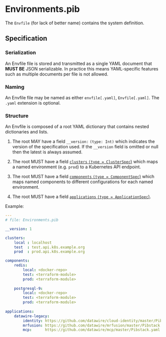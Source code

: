 # Environments.pib

The `Envfile` (for lack of better name) contains the system definition.

## Specification

### Serialization

An Envfile file is stored and transmitted as a single YAML document that **MUST BE** JSON serializable. In practice this means YAML-specific features such as multiple documents per file is not allowed.

### Naming

An Envfile file may be named as either `envfile[.yaml]`, `Envfile[.yaml]`. The `.yaml` extension is optional.

### Structure

An Envfile is composed of a root YAML dictionary that contains nested dictionaries and lists.

1. The root MAY have a field `__version:` `(type: Int)` which indicates the version of the specification used. If the `__version` field is omitted or null then the latest is always assumed.

2. The root MUST have a field [`clusters` `(type = ClusterSpec`)](#ClusterSpec) which maps a named environment (e.g. `prod`) to a Kubernetes API endpoint.

3. The root MUST have a field [`components` `(type = ComponentSpec`)](#ComponentSpec) which maps named components to different configurations for each named environment.

4. The root MUST have a field [`applications` `(type = ApplicationSpec`)](#ApplicationSpec).

Example:

```yaml
---
# file: Environments.pib

__version: 1

clusters:
    local : localhost 
    test  : test.api.k8s.example.org
    prod  : prod.api.k8s.example.org

components:
    redis:
        local: <docker-repo>
        test: <terraform-module>
        prod: <terraform-module>
        
    postgresql-9:
        local: <docker-repo>
        test: <terraform-module>
        prod: <terraform-module>
        
applications:
    datawire-legacy:
        identity: https://github.com/datawire/cloud-identity/master/Pibstack.yaml
        mrfusion: https://github.com/datawire/mrfusion/master/Pibstack.yaml                  
        mcp:      https://github.com/datawire/mcp/master/Pibstack.yaml       

```
